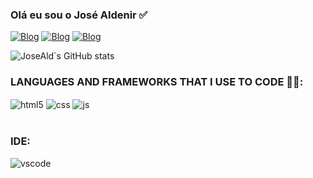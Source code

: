 ### Olá eu sou o José Aldenir ✅

[![Blog](https://img.shields.io/badge/Instagram-E4405F?style=for-the-badge&logo=instagram&logoColor=white)](https://www.instagram.com/jouzefi/)
[![Blog](https://img.shields.io/badge/Gmail-D14836?style=for-the-badge&logo=gmail&logoColor=white)](mailto:josealdenir902@gmail.com)
[![Blog](https://img.shields.io/badge/Discord-7289DA?style=for-the-badge&logo=discord&logoColor=white)](https://discord.gg/MyhDKcUx)




![JoseAld´s GitHub stats](https://github-readme-stats.vercel.app/api?username=JoseAld&show_icons=true&theme=radical)

### LANGUAGES AND FRAMEWORKS THAT I USE TO CODE 👨‍💻:

<div style="display: inline_block">
  <img align="center" alt="html5" src="https://img.shields.io/badge/HTML5-E34F26?style=for-the-badge&logo=html5&logoColor=white" />
  <img align="center" alt="css" src=https://img.shields.io/badge/CSS-239120?&style=for-the-badge&logo=css3&logoColor=white />
  <img align="center" alt="js" src=https://img.shields.io/badge/JavaScript-323330?style=for-the-badge&logo=javascript&logoColor=F7DF1E />
 

</div><br/>

### IDE:
<div style="display: inline_block">
  <img align="center" alt="vscode" src=https://img.shields.io/badge/Visual_Studio_Code-0078D4?style=for-the-badge&logo=visual%20studio%20code&logoColor=white
 />
 
